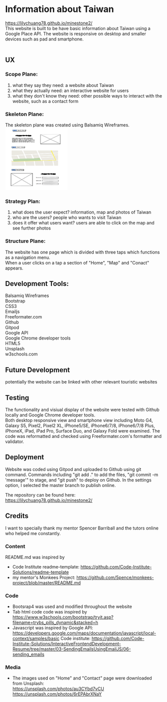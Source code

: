 # Information about Taiwan

https://lilychuang78.github.io/minestone2/<br />
This website is built to be have basic information about Taiwan using a Google Place API.
The website is responsive on desktop and smaller devices such as pad and smartphone.<br />
<br />

## UX
### Scope Plane:
1. what they say they need: a website about Taiwan
2. what they actually need: an interactive website for users
3. what they don't know they need: other possible ways to interact with the website, such as a contact form
### Skeleton Plane:
The skeleton plane was created using Balsamiq Wireframes.<br />
<img src="wireframe.png" alt="wireframe" height="200" width="200"/>

### Strategy Plan:
1. what does the user expect? information, map and photos of Taiwan
2. who are the users? people who wants to visit Taiwan
3. does it offer what users want? users are able to click on the map and see further photos
### Structure Plane:
The website has one page which is divided with three taps which functions as a navigation menu.<br />
When a user clicks on a tap a section of "Home", "Map" and "Conact" appears.
## Development Tools:
Balsamiq Wireframes<br />
Bootstrap<br />
CSS3<br />
Emailjs<br />
Freeformater.com<br />
Github<br />
Gitpod<br />
Google API<br />
Google Chrome developer tools<br />
HTML5<br />
Unsplash<br />
w3schools.com<br />

## Future Development
potentially the website can be linked with other relevant touristic websites

## Testing
The functionality and visiual display of the website were tested with Github locally and Google Chrome developer tools.<br />
Both desktop responsive view and smartphone view including Moto G4, Galaxy S5, Pixel2, Pixel2 XL, iPhone5/SE, iPhone6/7/8, iPhone6/7/8 Plus, iPhoneX, iPad, iPad Pro, Surface Duo, and Galaxy Fold were examined. 
The code was reformatted and checked using Freeformater.com's formatter and validator.
## Deployment
Website was coded using Gitpod and uploaded to Github using git command.
Commands including "git add ." to add the files, "git commit -m 'message'" to stage, and "git push" to deploy on Github. In the settings option, I selected the master branch to publish online.

The repository can be found here: https://lilychuang78.github.io/minestone2/
## Credits
I want to specially thank my mentor Spencer Barriball and the tutors online who helped me constantly.

### Content
README.md was inspired by
- Code Institute readme-template: https://github.com/Code-Institute-Solutions/readme-template
- my mentor's Monkees Project: https://github.com/5pence/monkees-project/blob/master/README.md
### Code
- Bootsrap4 was used and modified throughout the website
- Tab html code code was inspired by
https://www.w3schools.com/bootstrap/tryit.asp?filename=trybs_pills_dynamic&stacked=h
- Javascript was inspired by 
Google API:
https://developers.google.com/maps/documentation/javascript/local-context/samples/basic
Code institute:
https://github.com/Code-Institute-Solutions/InteractiveFrontendDevelopment-Resume/tree/master/03-SendingEmailsUsingEmailJS/06-sending_emails

### Media
- The images used on "Home" and "Contact" page were downloaded from Unsplash:<br />
https://unsplash.com/photos/au3CYbd7vCU
https://unsplash.com/photos/6rEPAbrXNaY
